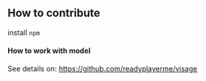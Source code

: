 ## How to contribute 

install `npm`

#### How to work with model

See details on: https://github.com/readyplayerme/visage

